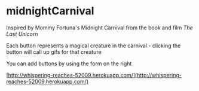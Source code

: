 # midnightCarnival

Inspired by Mommy Fortuna's Midnight Carnival from the book and film *The Last Unicorn*

Each button represents a magical creature in the carnival - clicking the button will call up gifs for that creature

You can add buttons by using the form on the right

[http://whispering-reaches-52009.herokuapp.com/](http://whispering-reaches-52009.herokuapp.com/)
